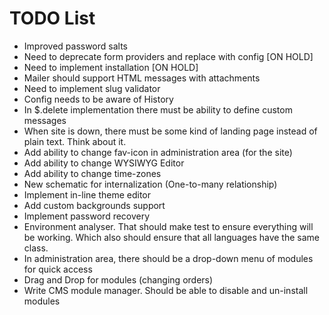 TODO List
=========

 * Improved password salts
 * Need to deprecate form providers and replace with config [ON HOLD]
 * Need to implement installation [ON HOLD]
 * Mailer should support HTML messages with attachments
 * Need to implement slug validator
 * Config needs to be aware of History
 * In $.delete implementation there must be ability to define custom messages
 * When site is down, there must be some kind of landing page instead of plain text. Think about it.
 * Add ability to change fav-icon in administration area (for the site)
 * Add ability to change WYSIWYG Editor
 * Add ability to change time-zones
 * New schematic for internalization (One-to-many relationship)
 * Implement in-line theme editor
 * Add custom backgrounds support
 * Implement password recovery
 * Environment analyser. That should make test to ensure everything will be working. 
   Which also should ensure that all languages have the same class.
 * In administration area, there should be a drop-down menu of modules for quick access
 * Drag and Drop for modules (changing orders)
 * Write CMS module manager. Should be able to disable and un-install modules